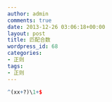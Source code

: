 ```yaml
---
author: admin
comments: true
date: 2013-12-26 03:06:18+00:00
layout: post
title: 匹配合数
wordpress_id: 68
categories:
- 正则
tags:
- 正则
---
```

```r
^(xx+?)\1+$
```
